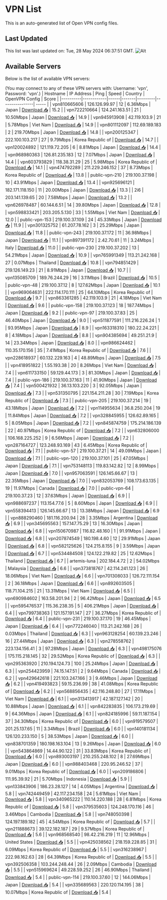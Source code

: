 # VPN List

This is an auto-generated list of Open VPN config files.

## Last Updated

This list was last updated on: Tue, 28 May 2024 06:37:51 GMT.
![Alt](https://repobeats.axiom.co/api/embed/186b98318ef1479477931607c1ad7d823f12451f.svg "Repobeats analytics image")

## Available Servers

Below is the list of available VPN servers:

(You may connect to any of these VPN servers with: Username: 'vpn', Password: 'vpn'.)
| Hostname | IP Address | Ping | Speed | Country | OpenVPN Config | Score |
|----------|------------|------|-------|---------|----------------| ----- |
| vpn810665606 | 126.126.99.97 | 12 | 6.36Mbps | Japan | [Download 📥](./configs/server_0_JP.ovpn) | 15.2 |
| vpn722210664 | 124.241.163.51 | 21 | 10.50Mbps | Japan | [Download 📥](./configs/server_1_JP.ovpn) | 14.9 |
| vpn945913908 | 42.119.103.9 | 21 | 5.78Mbps | Viet Nam | [Download 📥](./configs/server_2_VN.ovpn) | 14.9 |
| vpn801112097 | 112.69.189.183 | 2 | 219.70Mbps | Japan | [Download 📥](./configs/server_3_JP.ovpn) | 14.8 |
| vpn200125347 | 222.100.103.217 | 27 | 9.79Mbps | Korea Republic of | [Download 📥](./configs/server_4_KR.ovpn) | 14.7 |
| vpn120024892 | 121.119.72.205 | 6 | 8.81Mbps | Japan | [Download 📥](./configs/server_5_JP.ovpn) | 14.4 |
| vpn968980363 | 126.81.235.183 | 12 | 7.07Mbps | Japan | [Download 📥](./configs/server_6_JP.ovpn) | 14.4 |
| vpn603793829 | 118.38.31.29 | 25 | 5.98Mbps | Korea Republic of | [Download 📥](./configs/server_7_KR.ovpn) | 14.1 |
| vpn474792289 | 211.229.246.152 | 37 | 8.73Mbps | Korea Republic of | [Download 📥](./configs/server_8_KR.ovpn) | 13.8 |
| public-vpn-210 | 219.100.37.198 | 10 | 43.91Mbps | Japan | [Download 📥](./configs/server_9_JP.ovpn) | 13.4 |
| vpn925696121 | 182.171.118.150 | 11 | 20.00Mbps | Japan | [Download 📥](./configs/server_10_JP.ovpn) | 13.3 |
| 2i6 | 203.141.139.65 | 20 | 7.58Mbps | Japan | [Download 📥](./configs/server_11_JP.ovpn) | 13.2 |
| vpn626978487 | 60.144.6.51 | 14 | 39.80Mbps | Japan | [Download 📥](./configs/server_12_JP.ovpn) | 12.8 |
| vpn598833421 | 203.205.5.130 | 33 | 1.55Mbps | Viet Nam | [Download 📥](./configs/server_13_VN.ovpn) | 12.0 |
| public-vpn-153 | 219.100.37.109 | 24 | 45.33Mbps | Japan | [Download 📥](./configs/server_14_JP.ovpn) | 11.9 |
| vpn301325752 | 61.207.78.162 | 3 | 25.29Mbps | Japan | [Download 📥](./configs/server_15_JP.ovpn) | 11.8 |
| public-vpn-243 | 219.100.37.172 | 11 | 36.98Mbps | Japan | [Download 📥](./configs/server_16_JP.ovpn) | 11.1 |
| vpn897391172 | 2.42.70.61 | 11 | 3.24Mbps | Italy | [Download 📥](./configs/server_17_IT.ovpn) | 11.0 |
| public-vpn-230 | 219.100.37.202 | 13 | 54.21Mbps | Japan | [Download 📥](./configs/server_18_JP.ovpn) | 10.9 |
| vpn765991349 | 113.21.242.168 | 27 | 0.07Mbps | Thailand | [Download 📥](./configs/server_19_TH.ovpn) | 10.8 |
| vpn794851429 | 219.126.149.23 | 21 | 8.91Mbps | Japan | [Download 📥](./configs/server_20_JP.ovpn) | 10.7 |
| vpn135085709 | 189.76.244.29 | 16 | 3.11Mbps | Brazil | [Download 📥](./configs/server_21_BR.ovpn) | 10.5 |
| public-vpn-48 | 219.100.37.12 | 8 | 127.62Mbps | Japan | [Download 📥](./configs/server_22_JP.ovpn) | 10.1 |
| vpn969064631 | 222.114.170.111 | 25 | 64.10Mbps | Korea Republic of | [Download 📥](./configs/server_23_KR.ovpn) | 9.7 |
| vpn863361285 | 42.119.103.9 | 21 | 4.18Mbps | Viet Nam | [Download 📥](./configs/server_24_VN.ovpn) | 9.6 |
| public-vpn-158 | 219.100.37.123 | 18 | 187.74Mbps | Japan | [Download 📥](./configs/server_25_JP.ovpn) | 9.2 |
| public-vpn-97 | 219.100.37.83 | 25 | 46.40Mbps | Japan | [Download 📥](./configs/server_26_JP.ovpn) | 9.0 |
| vpn511877591 | 111.216.226.24 | 1 | 93.95Mbps | Japan | [Download 📥](./configs/server_27_JP.ovpn) | 8.9 |
| vpn163318310 | 180.22.24.221 | 8 | 4.18Mbps | Japan | [Download 📥](./configs/server_28_JP.ovpn) | 8.8 |
| vpn904385694 | 49.251.21.9 | 14 | 23.34Mbps | Japan | [Download 📥](./configs/server_29_JP.ovpn) | 8.0 |
| vpn986624462 | 110.35.170.156 | 35 | 7.41Mbps | Korea Republic of | [Download 📥](./configs/server_30_KR.ovpn) | 7.6 |
| vpn228618937 | 60.132.229.163 | 4 | 48.89Mbps | Japan | [Download 📥](./configs/server_31_JP.ovpn) | 7.5 |
| vpn418951822 | 1.55.193.38 | 20 | 8.26Mbps | Viet Nam | [Download 📥](./configs/server_32_VN.ovpn) | 7.4 |
| vpn611733150 | 59.129.44.173 | 3 | 81.30Mbps | Japan | [Download 📥](./configs/server_33_JP.ovpn) | 7.4 |
| public-vpn-186 | 219.100.37.163 | 11 | 41.90Mbps | Japan | [Download 📥](./configs/server_34_JP.ovpn) | 7.4 |
| vpn500421932 | 36.13.103.220 | 3 | 92.05Mbps | Japan | [Download 📥](./configs/server_35_JP.ovpn) | 7.3 |
| vpn531350795 | 221.154.211.28 | 30 | 7.19Mbps | Korea Republic of | [Download 📥](./configs/server_36_KR.ovpn) | 7.3 |
| public-vpn-205 | 219.100.37.214 | 19 | 43.18Mbps | Japan | [Download 📥](./configs/server_37_JP.ovpn) | 7.2 |
| vpn114955634 | 36.8.250.204 | 19 | 11.84Mbps | Japan | [Download 📥](./configs/server_38_JP.ovpn) | 7.2 |
| vpn328845955 | 126.62.89.165 | 5 | 8.05Mbps | Japan | [Download 📥](./configs/server_39_JP.ovpn) | 7.2 |
| vpn845874759 | 175.214.186.139 | 22 | 40.97Mbps | Korea Republic of | [Download 📥](./configs/server_40_KR.ovpn) | 7.2 |
| vpn632806000 | 106.168.225.252 | 9 | 6.56Mbps | Japan | [Download 📥](./configs/server_41_JP.ovpn) | 7.2 |
| vpn287164727 | 123.248.93.169 | 43 | 6.45Mbps | Korea Republic of | [Download 📥](./configs/server_42_KR.ovpn) | 7.1 |
| public-vpn-57 | 219.100.37.21 | 14 | 49.09Mbps | Japan | [Download 📥](./configs/server_43_JP.ovpn) | 7.1 |
| public-vpn-120 | 219.100.37.101 | 25 | 47.05Mbps | Japan | [Download 📥](./configs/server_44_JP.ovpn) | 7.1 |
| vpn753148113 | 119.83.142.82 | 12 | 8.99Mbps | Japan | [Download 📥](./configs/server_45_JP.ovpn) | 7.0 |
| vpn957063591 | 126.145.66.67 | 13 | 22.35Mbps | Japan | [Download 📥](./configs/server_46_JP.ovpn) | 7.0 |
| vpn832053769 | 108.173.63.135 | 19 | 11.97Mbps | Canada | [Download 📥](./configs/server_47_CA.ovpn) | 7.0 |
| public-vpn-64 | 219.100.37.23 | 12 | 37.63Mbps | Japan | [Download 📥](./configs/server_48_JP.ovpn) | 6.9 |
| vpn988697237 | 113.154.77.6 | 5 | 8.60Mbps | Japan | [Download 📥](./configs/server_49_JP.ovpn) | 6.9 |
| vpn558394413 | 126.145.66.67 | 13 | 13.38Mbps | Japan | [Download 📥](./configs/server_50_JP.ovpn) | 6.9 |
| vpn888290460 | 181.116.200.94 | 28 | 3.35Mbps | Argentina | [Download 📥](./configs/server_51_AR.ovpn) | 6.9 |
| vpn345695563 | 157.147.75.29 | 13 | 16.30Mbps | Japan | [Download 📥](./configs/server_52_JP.ovpn) | 6.8 |
| vpn150670987 | 116.82.48.160 | 1 | 91.91Mbps | Japan | [Download 📥](./configs/server_53_JP.ovpn) | 6.8 |
| vpn207874549 | 180.198.4.60 | 12 | 29.91Mbps | Japan | [Download 📥](./configs/server_54_JP.ovpn) | 6.8 |
| vpn582125626 | 124.215.8.155 | 9 | 3.59Mbps | Japan | [Download 📥](./configs/server_55_JP.ovpn) | 6.7 |
| vpn534484508 | 124.122.219.82 | 25 | 12.62Mbps | Thailand | [Download 📥](./configs/server_56_TH.ovpn) | 6.7 |
| artemis-luna | 202.184.4.72 | 2 | 54.02Mbps | Malaysia | [Download 📥](./configs/server_57_MY.ovpn) | 6.6 |
| vpn373818767 | 42.114.241.123 | 26 | 18.06Mbps | Viet Nam | [Download 📥](./configs/server_58_VN.ovpn) | 6.6 |
| vpn701308033 | 126.72.111.154 | 2 | 36.18Mbps | Japan | [Download 📥](./configs/server_59_JP.ovpn) | 6.6 |
| vpn892603505 | 118.71.104.215 | 21 | 13.31Mbps | Viet Nam | [Download 📥](./configs/server_60_VN.ovpn) | 6.5 |
| vpn690984602 | 163.58.201.94 | 2 | 96.42Mbps | Japan | [Download 📥](./configs/server_61_JP.ovpn) | 6.5 |
| vpn595476537 | 115.36.238.35 | 5 | 406.21Mbps | Japan | [Download 📥](./configs/server_62_JP.ovpn) | 6.4 |
| vpn799738363 | 121.157.191.147 | 27 | 36.27Mbps | Korea Republic of | [Download 📥](./configs/server_63_KR.ovpn) | 6.4 |
| public-vpn-231 | 219.100.37.170 | 19 | 46.45Mbps | Japan | [Download 📥](./configs/server_64_JP.ovpn) | 6.4 |
| vpn772246040 | 113.21.242.168 | 26 | 0.03Mbps | Thailand | [Download 📥](./configs/server_65_TH.ovpn) | 6.3 |
| vpn963128254 | 60.139.23.246 | 16 | 27.44Mbps | Japan | [Download 📥](./configs/server_66_JP.ovpn) | 6.3 |
| vpn278558762 | 223.134.156.41 | 3 | 97.28Mbps | Japan | [Download 📥](./configs/server_67_JP.ovpn) | 6.3 |
| vpn498175076 | 175.115.218.145 | 32 | 29.52Mbps | Korea Republic of | [Download 📥](./configs/server_68_KR.ovpn) | 6.3 |
| vpn295363920 | 210.194.124.73 | 100 | 25.24Mbps | Japan | [Download 📥](./configs/server_69_JP.ovpn) | 6.3 |
| vpn254423959 | 74.15.147.51 | 2 | 9.64Mbps | Canada | [Download 📥](./configs/server_70_CA.ovpn) | 6.2 |
| vpn429642618 | 221.103.247.166 | 3 | 9.46Mbps | Japan | [Download 📥](./configs/server_71_JP.ovpn) | 6.2 |
| vpn419493823 | 59.15.236.99 | 38 | 41.08Mbps | Korea Republic of | [Download 📥](./configs/server_72_KR.ovpn) | 6.2 |
| vpn568856435 | 42.116.248.80 | 27 | 17.11Mbps | Viet Nam | [Download 📥](./configs/server_73_VN.ovpn) | 6.1 |
| vpn313413917 | 42.187.127.142 | 20 | 10.88Mbps | Japan | [Download 📥](./configs/server_74_JP.ovpn) | 6.1 |
| vpn842283835 | 106.173.219.69 | 9 | 64.36Mbps | Japan | [Download 📥](./configs/server_75_JP.ovpn) | 6.1 |
| vpn824185996 | 59.11.187.154 | 37 | 34.30Mbps | Korea Republic of | [Download 📥](./configs/server_76_KR.ovpn) | 6.0 |
| vpn919579507 | 201.25.137.65 | 11 | 3.34Mbps | Brazil | [Download 📥](./configs/server_77_BR.ovpn) | 6.0 |
| vpn140181134 | 126.120.233.150 | 5 | 38.53Mbps | Japan | [Download 📥](./configs/server_78_JP.ovpn) | 6.0 |
| vpn838701359 | 180.198.163.104 | 13 | 9.26Mbps | Japan | [Download 📥](./configs/server_79_JP.ovpn) | 6.0 |
| vpn543864869 | 14.44.90.122 | 31 | 33.83Mbps | Korea Republic of | [Download 📥](./configs/server_80_KR.ovpn) | 6.0 |
| vpn893003197 | 210.255.248.102 | 8 | 27.69Mbps | Japan | [Download 📥](./configs/server_81_JP.ovpn) | 6.0 |
| vpn988403468 | 220.95.246.52 | 37 | 9.01Mbps | Korea Republic of | [Download 📥](./configs/server_82_KR.ovpn) | 6.0 |
| vpn209186806 | 111.95.39.92 | 21 | 5.70Mbps | Indonesia | [Download 📥](./configs/server_83_ID.ovpn) | 5.9 |
| vpn133843906 | 186.23.28.127 | 14 | 4.05Mbps | Argentina | [Download 📥](./configs/server_84_AR.ovpn) | 5.8 |
| vpn742449459 | 42.117.234.158 | 24 | 5.61Mbps | Viet Nam | [Download 📥](./configs/server_85_VN.ovpn) | 5.8 |
| vpn340965222 | 110.14.220.188 | 28 | 6.81Mbps | Korea Republic of | [Download 📥](./configs/server_86_KR.ovpn) | 5.8 |
| vpn379535603 | 124.248.170.116 | 46 | 3.46Mbps | Cambodia | [Download 📥](./configs/server_87_KH.ovpn) | 5.8 |
| vpn748050398 | 124.197.189.182 | 45 | 4.54Mbps | Korea Republic of | [Download 📥](./configs/server_88_KR.ovpn) | 5.7 |
| vpn211888673 | 39.122.182.187 | 29 | 9.57Mbps | Korea Republic of | [Download 📥](./configs/server_89_KR.ovpn) | 5.6 |
| vpn968568540 | 98.42.216.219 | 11 | 12.96Mbps | United States | [Download 📥](./configs/server_90_US.ovpn) | 5.5 |
| vpn425038562 | 218.159.228.85 | 31 | 6.09Mbps | Korea Republic of | [Download 📥](./configs/server_91_KR.ovpn) | 5.5 |
| vpn316238967 | 222.98.162.63 | 28 | 64.39Mbps | Korea Republic of | [Download 📥](./configs/server_92_KR.ovpn) | 5.5 |
| vpn392506358 | 103.244.248.44 | 26 | 2.09Mbps | Cambodia | [Download 📥](./configs/server_93_KH.ovpn) | 5.5 |
| vpn515969624 | 49.228.59.252 | 26 | 46.90Mbps | Thailand | [Download 📥](./configs/server_94_TH.ovpn) | 5.4 |
| public-vpn-114 | 219.100.37.60 | 12 | 144.06Mbps | Japan | [Download 📥](./configs/server_95_JP.ovpn) | 5.4 |
| vpn335689563 | 220.120.114.195 | 38 | 10.07Mbps | Korea Republic of | [Download 📥](./configs/server_96_KR.ovpn) | 5.4 |
